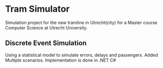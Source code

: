 # Tram Simulator
Simulation project for the new tramline in Utrecht(city) for a Master course Computer Science at Utrecht University.

## Discrete Event Simulation
Using a statistical model to simulate errors, delays and passengers. Added Multiple scenarios.
Implementation is done in .NET C#

